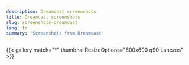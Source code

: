 ```yaml
---
description: Dreamcast screenshots
title: Dreamcast screenshots
slug: screenshots-dreamcast
lang: fr
summary: 'Screenshots from Dreamcast'
---
```

{{< gallery match="*" thumbnailResizeOptions="600x600 q90 Lanczos" >}}